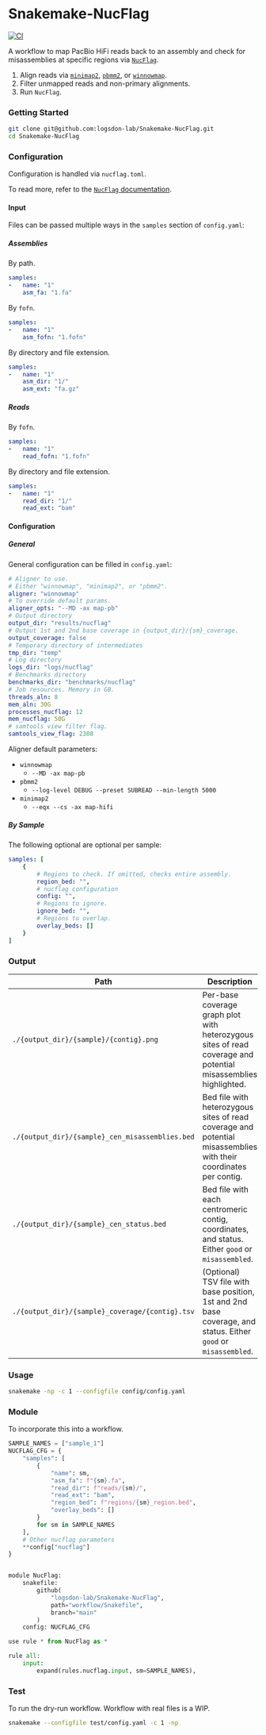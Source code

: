 # Snakemake-NucFlag
[![CI](https://github.com/logsdon-lab/Snakemake-NucFlag/actions/workflows/main.yml/badge.svg)](https://github.com/logsdon-lab/Snakemake-NucFlag/actions/workflows/main.yml)

A workflow to map PacBio HiFi reads back to an assembly and check for misassemblies at specific regions via [`NucFlag`](https://github.com/logsdon-lab/NucFlag).
1. Align reads via [`minimap2`](https://github.com/lh3/minimap2), [`pbmm2`](https://github.com/PacificBiosciences/pbmm2), or [`winnowmap`](https://github.com/marbl/Winnowmap).
2. Filter unmapped reads and non-primary alignments.
3. Run `NucFlag`.

### Getting Started
```bash
git clone git@github.com:logsdon-lab/Snakemake-NucFlag.git
cd Snakemake-NucFlag
```

### Configuration
Configuration is handled via `nucflag.toml`.

To read more, refer to the [`NucFlag` documentation](https://github.com/logsdon-lab/NucFlag/wiki/2.-Configuration).

#### Input
Files can be passed multiple ways in the `samples` section of `config.yaml`:

##### Assemblies
By path.
```yaml
samples:
-   name: "1"
    asm_fa: "1.fa"
```

By `fofn`.
```yaml
samples:
-   name: "1"
    asm_fofn: "1.fofn"
```

By directory and file extension.
```yaml
samples:
-   name: "1"
    asm_dir: "1/"
    asm_ext: "fa.gz"
```

##### Reads
By `fofn`.
```yaml
samples:
-   name: "1"
    read_fofn: "1.fofn"
```

By directory and file extension.
```yaml
samples:
-   name: "1"
    read_dir: "1/"
    read_ext: "bam"
```

#### Configuration

##### General
General configuration can be filled in `config.yaml`:
```yaml
# Aligner to use.
# Either "winnowmap", "minimap2", or "pbmm2".
aligner: "winnowmap"
# To override default params.
aligner_opts: "--MD -ax map-pb"
# Output directory
output_dir: "results/nucflag"
# Output 1st and 2nd base coverage in {output_dir}/{sm}_coverage.
output_coverage: false
# Temporary directory of intermediates
tmp_dir: "temp"
# Log directory
logs_dir: "logs/nucflag"
# Benchmarks directory
benchmarks_dir: "benchmarks/nucflag"
# Job resources. Memory in GB.
threads_aln: 8
mem_aln: 30G
processes_nucflag: 12
mem_nucflag: 50G
# samtools view filter flag.
samtools_view_flag: 2308
```

Aligner default parameters:
* `winnowmap`
    * `--MD -ax map-pb`
* `pbmm2`
    * `--log-level DEBUG --preset SUBREAD --min-length 5000`
* `minimap2`
    * `--eqx --cs -ax map-hifi`

##### By Sample
The following optional are optional per sample:
```yaml
samples: [
    {
        # Regions to check. If omitted, checks entire assembly.
        region_bed: "",
        # nucflag configuration
        config: "",
        # Regions to ignore.
        ignore_bed: "",
        # Regions to overlap.
        overlay_beds: []
    }
]
```

### Output
|Path|Description|
|-|-|
|`./{output_dir}/{sample}/{contig}.png`|Per-base coverage graph plot with heterozygous sites of read coverage and potential misassemblies highlighted.|
|`./{output_dir}/{sample}_cen_misassemblies.bed`|Bed file with heterozygous sites of read coverage and potential misassemblies with their coordinates per contig.|
|`./{output_dir}/{sample}_cen_status.bed`|Bed file with each centromeric contig, coordinates, and status. Either `good` or `misassembled`.|
|`./{output_dir}/{sample}_coverage/{contig}.tsv`|(Optional) TSV file with base position, 1st and 2nd base coverage, and status. Either `good` or `misassembled`.|


### Usage
```bash
snakemake -np -c 1 --configfile config/config.yaml
```

### Module
To incorporate this into a workflow.

```python
SAMPLE_NAMES = ["sample_1"]
NUCFLAG_CFG = {
    "samples": [
        {
            "name": sm,
            "asm_fa": f"{sm}.fa",
            "read_dir": f"reads/{sm}/",
            "read_ext": "bam",
            "region_bed": f"regions/{sm}_region.bed",
            "overlay_beds": []
        }
        for sm in SAMPLE_NAMES
    ],
    # Other nucflag parameters
    **config["nucflag"]
}


module NucFlag:
    snakefile:
        github(
            "logsdon-lab/Snakemake-NucFlag",
            path="workflow/Snakefile",
            branch="main"
        )
    config: NUCFLAG_CFG

use rule * from NucFlag as *

rule all:
    input:
        expand(rules.nucflag.input, sm=SAMPLE_NAMES),
```

### Test
To run the dry-run workflow. Workflow with real files is a WIP.
```bash
snakemake --configfile test/config.yaml -c 1 -np
```
